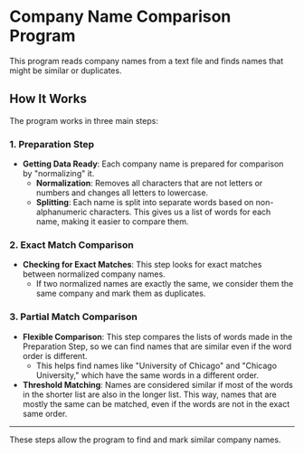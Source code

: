 # Company Name Comparison Program

This program reads company names from a text file and finds names that might be similar or duplicates.

## How It Works

The program works in three main steps:

### 1. Preparation Step

- **Getting Data Ready**: Each company name is prepared for comparison by "normalizing" it.
  - **Normalization**: Removes all characters that are not letters or numbers and changes all letters to lowercase.
  - **Splitting**: Each name is split into separate words based on non-alphanumeric characters. This gives us a list of words for each name, making it easier to compare them.

### 2. Exact Match Comparison

- **Checking for Exact Matches**: This step looks for exact matches between normalized company names.
  - If two normalized names are exactly the same, we consider them the same company and mark them as duplicates.

### 3. Partial Match Comparison

- **Flexible Comparison**: This step compares the lists of words made in the Preparation Step, so we can find names that are similar even if the word order is different.
  - This helps find names like "University of Chicago" and "Chicago University," which have the same words in a different order.
- **Threshold Matching**: Names are considered similar if most of the words in the shorter list are also in the longer list. This way, names that are mostly the same can be matched, even if the words are not in the exact same order.

---

These steps allow the program to find and mark similar company names.
